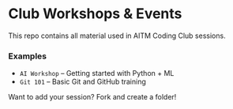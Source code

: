 # Club Workshops & Events

This repo contains all material used in AITM Coding Club sessions.

### Examples
- `AI Workshop` – Getting started with Python + ML
- `Git 101` – Basic Git and GitHub training

Want to add your session? Fork and create a folder!

